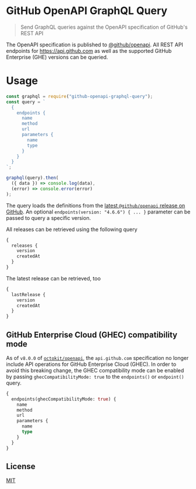 # GitHub OpenAPI GraphQL Query

> Send GraphQL queries against the OpenAPI specification of GitHub's REST API

The OpenAPI specification is published to [@github/openapi](https://www.npmjs.com/package/@github/openapi). All REST API endpoints for https://api.github.com as well as the supported GitHub Enterprise (GHE) versions can be queried.

# Usage

```js
const graphql = require("github-openapi-graphql-query");
const query = `
  {
    endpoints {
      name
      method
      url
      parameters {
        name
        type
      }
    }
  }
`;

graphql(query).then(
  ({ data }) => console.log(data),
  (error) => console.error(error)
);
```

The query loads the definitions from the [latest `@github/openapi` release on GitHub](https://unpkg.com/@github/openapi/). An optional `endpoints(version: "4.6.6") { ... }` parameter can be passed to query a specific version.

All releases can be retrieved using the following query

```graphql
{
  releases {
    version
    createdAt
  }
}
```

The latest release can be retrieved, too

```graphql
{
  lastRelease {
    version
    createdAt
  }
}
```

## GitHub Enterprise Cloud (GHEC) compatibility mode

As of `v8.0.0` of [`octokit/openapi`](https://github.com/octokit/openapi), the `api.github.com` specification no longer include API operations for GitHub Enterprise Cloud (GHEC). In order to avoid this breaking change, the GHEC compatibility mode can be enabled by passing `ghecCompatibilityMode: true` to the `endpoints()` or `endpoint()` query.

```graphql
{
  endpoints(ghecCompatibilityMode: true) {
    name
    method
    url
    parameters {
      name
      type
    }
  }
}
```

## License

[MIT](LICENSE)
